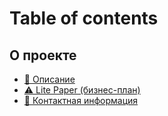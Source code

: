 # Table of contents

## О проекте

* [💟 Описание](README.md)
* [⚠ Lite Paper (бизнес-план)](o-proekte/lite-paper-biznes-plan.md)
* [📩 Контактная информация](o-proekte/kontaktnaya-informaciya.md)
